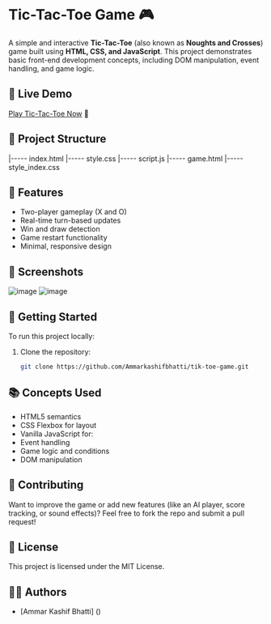 # Tic-Tac-Toe Game 🎮

A simple and interactive **Tic-Tac-Toe** (also known as **Noughts and Crosses**) game built using **HTML, CSS, and JavaScript**. This project demonstrates basic front-end development concepts, including DOM manipulation, event handling, and game logic.

## 🔗 Live Demo

[Play Tic-Tac-Toe Now](https://tick-tack-toe-web.netlify.app/) 🚀

## 📂 Project Structure
|----- index.html
|----- style.css
|----- script.js
|----- game.html
|----- style_index.css


## 🧠 Features

- Two-player gameplay (X and O)
- Real-time turn-based updates
- Win and draw detection
- Game restart functionality
- Minimal, responsive design

## 📸 Screenshots

![image](https://github.com/user-attachments/assets/0e341deb-93ba-48fa-9727-ff817e5dd5e2)
![image](https://github.com/user-attachments/assets/4bfbf484-5fed-465a-a5fc-cc89ea4dfcb4)



## 🚀 Getting Started

To run this project locally:

1. Clone the repository:
   ```bash
   git clone https://github.com/Ammarkashifbhatti/tik-toe-game.git

## 📚 Concepts Used

- HTML5 semantics
- CSS Flexbox for layout
- Vanilla JavaScript for:
- Event handling
- Game logic and conditions
- DOM manipulation

## 🙌 Contributing

   Want to improve the game or add new features (like an AI player, score tracking, or sound effects)? Feel free to fork the repo and submit a pull request!

## 📄 License

   This project is licensed under the MIT License.

## 👨‍💻 Authors

 - [Ammar Kashif Bhatti] ()
